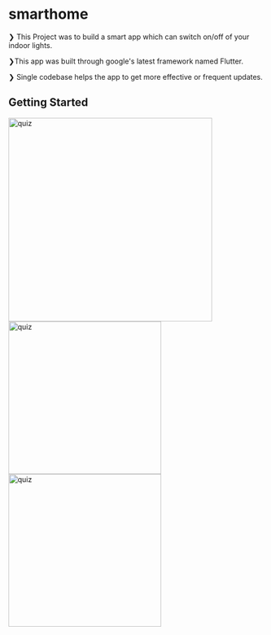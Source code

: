 # smarthome

❯ This Project was to build a smart app which can switch on/off of your 
   indoor lights.

❯This app was built through google's latest framework 
    named Flutter.

❯ Single codebase helps the app to get more effective or frequent updates.


## Getting Started



<img height="400" alt="quiz" src="https://user-images.githubusercontent.com/43652071/110911920-535e5e00-8339-11eb-9bfb-b08266787e01.gif">
<img width="300" alt="quiz" src="https://user-images.githubusercontent.com/43652071/110911986-6a04b500-8339-11eb-9e23-208208b87248.jpg">
<img width="300" alt="quiz" src="https://user-images.githubusercontent.com/43652071/110911991-6a9d4b80-8339-11eb-88be-0fff56e48050.jpg">
